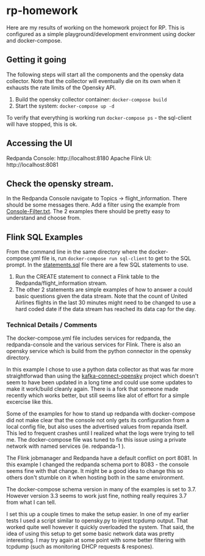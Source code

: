 # rp-homework

Here are my results of working on the homework project for RP.  This is configured as a simple playground/development environment using docker and docker-compose.

## Getting it going
The following steps will start all the components and the opensky data collector.  Note that the collector will eventually die on its own when it exhausts the rate limits of the Opensky API.

1. Build the opensky collector container:
   `docker-compose build`
2. Start the system:
   `docker-compose up -d`

To verify that everything is working run `docker-compose ps` - the sql-client will have stopped, this is ok.

## Accessing the UI
Redpanda Console:  http://localhost:8180
Apache Flink UI:  http://localhost:8081

## Check the opensky stream.
In the Redpanda Console navigate to Topics -> flight_information.  There should be some messages there.  Add a filter using the example from [Console-Filter.txt](https://github.com/tnjeditor/rp-homework/blob/master/Console-Filter.txt).  The 2 examples there should be pretty easy to understand and choose from.

## Flink SQL Examples
From the command line in the same directory where the docker-compose.yml file is, run `docker-compose run sql-client` to get to the SQL prompt.  In the [statements.sql](https://github.com/tnjeditor/rp-homework/blob/master/statements.sql) file there are a few SQL statements to use.
1. Run the CREATE statement to connect a Flink table to the Redpanda/flight_information stream.
2. The other 2 statements are simple examples of how to answer a could basic questions given the data stream.  Note that the count of United Airlines flights in the last 30 minutes might need to be changed to use a hard coded date if the data stream has reached its data cap for the day.

### Technical Details / Comments
The docker-compose.yml file includes services for redpanda, the redpanda-console and the various services for Flink.  There is also an opensky service which is build from the python connector in the opensky directory.

In this example I chose to use a python data collector as that was far more straightforwad than using the [kafka-connect-opensky](https://github.com/nbuesing/kafka-connect-opensky) project which doesn't seem to have been updated in a long time and could use some updates to make it work/build cleanly again.  There is a fork that someone made recently which works better, but still seems like alot of effort for a simple excercise like this.

Some of the examples for how to stand up redpanda with docker-compose did not make clear that the console not only gets its configuration from a local config file, but also uses the advertised values from repanda itself.  This led to frequent crashes until I realized what the logs were trying to tell me.  The docker-compose file was tuned to fix this issue using a private network with named services (ie. redpanda-1 ).

The Flink jobmanager and Redpanda have a default conflict on port 8081.  In this example I changed the redpanda schema port to 8083 - the console seems fine with that change.  It might be a good idea to change this so others don't stumble on it when hosting both in the same environment.

The docker-compose schema version in many of the examples is set to 3.7.  However version 3.3 seems to work just fine, nothing really requires 3.7 from what I can tell.

I set this up a couple times to make the setup easier.  In one of my earlier tests I used a script similar to opensky.py to injest tcpdump output.  That worked quite well however it quickly overloaded the system.  That said, the idea of using this setup to get some basic network data was pretty interesting.  I may try again at some point with some better filtering with tcpdump (such as monitoring DHCP requests & respones).
